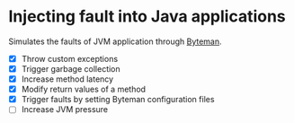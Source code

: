# Injecting fault into Java applications

Simulates the faults of JVM application through [Byteman](https://github.com/bytemanproject/byteman).

- [x] Throw custom exceptions
- [x] Trigger garbage collection
- [x] Increase method latency
- [x] Modify return values of a method
- [x] Trigger faults by setting Byteman configuration files
- [ ] Increase JVM pressure

